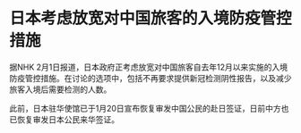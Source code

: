 # 日本考虑放宽对中国旅客的入境防疫管控措施

据NHK
2月1日报道，日本政府正考虑放宽对中国旅客自去年12月以来实施的入境防疫管控措施。在讨论的选项中，包括不再要求提供新冠检测阴性报告，以及减少旅客入境后需要检测的人数。

此前，日本驻华使馆已于1月20日宣布恢复审发中国公民的赴日签证，日前中方也已恢复审发日本公民来华签证。

